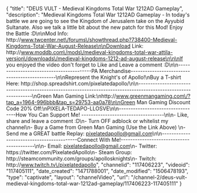 {
    "title": "DEUS VULT - Medieval Kingdoms Total War 1212AD Gameplay",
    "description": "Medieval Kingdoms Total War 1212AD Gameplay - In today's battle we are going to see the Kingdom of Jerusalem take on the Ayyubid Sultanate.  Also we talk a little bit about the new patch for this Mod!  Enjoy the Battle :D\n\nMod Info: http:\/\/www.twcenter.net\/forums\/showthread.php?738400-Medieval-Kingdoms-Total-War-August-Release\n\nDownload Link: http:\/\/www.moddb.com\/mods\/medieval-kingdoms-total-war-attila-version\/downloads\/medieval-kingdoms-1212-ad-august-release\n\n\nIf you enjoyed the video don't forget to Like and Leave a comment :D\n\n-----------------------------------------PA Merchandise----------------------------------------------\n\nRepresent the Knight's of Apollo!\nBuy a T-shirt Here: http:\/\/shop.spreadshirt.com\/pixelatedapollo\/\n\n---------------------------------------------------------------------------------------------------------------\nGreen Man Gaming Link:\nhttp:\/\/www.greenmangaming.com\/?tap_a=1964-996bbb&tap_s=29753-aa0a78\n\nGreen Man Gaming Discount Code 20% Off:\nPIXELA-TEDAPO-LLOSVE\n\n----------------------------------How You Can Support Me! -----------------------------------\n\n- Like, share and leave a comment :D\n- Turn OFF adblock or whitelist my channel\n- Buy a Game from Green Man Gaming (Use the Link Above) \n- Send me a GREAT battle Replay: pixelatedapollo@gmail.com\n\n------------------------------------------Connect With Me!-----------------------------------------\n\n- Email: pixelatedapollo@gmail.com\n- Twitter: https:\/\/twitter.com\/PixelatedApollo\n- Steam Group:  http:\/\/steamcommunity.com\/groups\/apollosknights\n- Twitch: http:\/\/www.twitch.tv\/pixelatedapollo",
    "channelid": "117406223",
    "videoid": "117405111",
    "date_created": "1471788001",
    "date_modified": "1506478193",
    "type": "captivate",
    "layout": "channelVideo",
    "url": "\/channel-2\/deus-vult-medieval-kingdoms-total-war-1212ad-gameplay\/117406223-117405111"
}